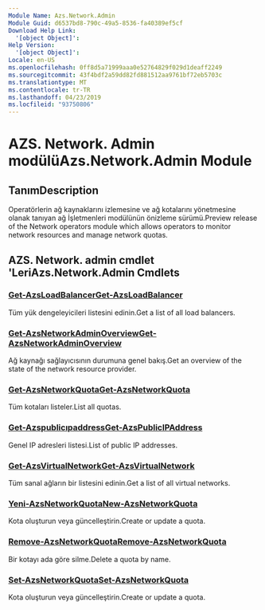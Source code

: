 ```yaml
---
Module Name: Azs.Network.Admin
Module Guid: d6537bd8-790c-49a5-8536-fa40389ef5cf
Download Help Link:
  '[object Object]': 
Help Version:
  '[object Object]': 
Locale: en-US
ms.openlocfilehash: 0ff8d5a71999aaa0e52764829f029d1deaff2249
ms.sourcegitcommit: 43f4bdf2a59dd82fd881512aa9761bf72eb5703c
ms.translationtype: MT
ms.contentlocale: tr-TR
ms.lasthandoff: 04/23/2019
ms.locfileid: "93750806"
---
```

# <span data-ttu-id="9e665-101">AZS. Network. Admin modülü</span><span class="sxs-lookup"><span data-stu-id="9e665-101">Azs.Network.Admin Module</span></span>
## <span data-ttu-id="9e665-102">Tanım</span><span class="sxs-lookup"><span data-stu-id="9e665-102">Description</span></span>
<span data-ttu-id="9e665-103">Operatörlerin ağ kaynaklarını izlemesine ve ağ kotalarını yönetmesine olanak tanıyan ağ İşletmenleri modülünün önizleme sürümü.</span><span class="sxs-lookup"><span data-stu-id="9e665-103">Preview release of the Network operators module which allows operators to monitor network resources and manage network quotas.</span></span>

## <span data-ttu-id="9e665-104">AZS. Network. admin cmdlet 'Leri</span><span class="sxs-lookup"><span data-stu-id="9e665-104">Azs.Network.Admin Cmdlets</span></span>
### [<span data-ttu-id="9e665-105">Get-AzsLoadBalancer</span><span class="sxs-lookup"><span data-stu-id="9e665-105">Get-AzsLoadBalancer</span></span>](Get-AzsLoadBalancer.md)
<span data-ttu-id="9e665-106">Tüm yük dengeleyicileri listesini edinin.</span><span class="sxs-lookup"><span data-stu-id="9e665-106">Get a list of all load balancers.</span></span>

### [<span data-ttu-id="9e665-107">Get-AzsNetworkAdminOverview</span><span class="sxs-lookup"><span data-stu-id="9e665-107">Get-AzsNetworkAdminOverview</span></span>](Get-AzsNetworkAdminOverview.md)
<span data-ttu-id="9e665-108">Ağ kaynağı sağlayıcısının durumuna genel bakış.</span><span class="sxs-lookup"><span data-stu-id="9e665-108">Get an overview of the state of the network resource provider.</span></span>

### [<span data-ttu-id="9e665-109">Get-AzsNetworkQuota</span><span class="sxs-lookup"><span data-stu-id="9e665-109">Get-AzsNetworkQuota</span></span>](Get-AzsNetworkQuota.md)
<span data-ttu-id="9e665-110">Tüm kotaları listeler.</span><span class="sxs-lookup"><span data-stu-id="9e665-110">List all quotas.</span></span>

### [<span data-ttu-id="9e665-111">Get-Azspublicıpaddress</span><span class="sxs-lookup"><span data-stu-id="9e665-111">Get-AzsPublicIPAddress</span></span>](Get-AzsPublicIPAddress.md)
<span data-ttu-id="9e665-112">Genel IP adresleri listesi.</span><span class="sxs-lookup"><span data-stu-id="9e665-112">List of public IP addresses.</span></span>

### [<span data-ttu-id="9e665-113">Get-AzsVirtualNetwork</span><span class="sxs-lookup"><span data-stu-id="9e665-113">Get-AzsVirtualNetwork</span></span>](Get-AzsVirtualNetwork.md)
<span data-ttu-id="9e665-114">Tüm sanal ağların bir listesini edinin.</span><span class="sxs-lookup"><span data-stu-id="9e665-114">Get a list of all virtual networks.</span></span>

### [<span data-ttu-id="9e665-115">Yeni-AzsNetworkQuota</span><span class="sxs-lookup"><span data-stu-id="9e665-115">New-AzsNetworkQuota</span></span>](New-AzsNetworkQuota.md)
<span data-ttu-id="9e665-116">Kota oluşturun veya güncelleştirin.</span><span class="sxs-lookup"><span data-stu-id="9e665-116">Create or update a quota.</span></span>

### [<span data-ttu-id="9e665-117">Remove-AzsNetworkQuota</span><span class="sxs-lookup"><span data-stu-id="9e665-117">Remove-AzsNetworkQuota</span></span>](Remove-AzsNetworkQuota.md)
<span data-ttu-id="9e665-118">Bir kotayı ada göre silme.</span><span class="sxs-lookup"><span data-stu-id="9e665-118">Delete a quota by name.</span></span>

### [<span data-ttu-id="9e665-119">Set-AzsNetworkQuota</span><span class="sxs-lookup"><span data-stu-id="9e665-119">Set-AzsNetworkQuota</span></span>](Set-AzsNetworkQuota.md)
<span data-ttu-id="9e665-120">Kota oluşturun veya güncelleştirin.</span><span class="sxs-lookup"><span data-stu-id="9e665-120">Create or update a quota.</span></span>


